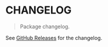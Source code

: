 # CHANGELOG

> Package changelog.

See [GitHub Releases](https://github.com/stdlib-js/stats-base-dists-gumbel-kurtosis/releases) for the changelog.